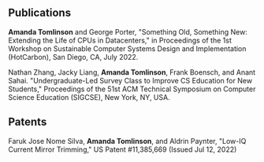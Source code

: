 ## Publications

**Amanda Tomlinson** and George Porter, "Something Old, Something New: Extending the Life of CPUs in Datacenters," in Proceedings of the 1st Workshop on Sustainable Computer Systems Design and Implementation (HotCarbon), San Diego, CA, July 2022.

Nathan Zhang, Jacky Liang, **Amanda Tomlinson**, Frank Boensch, and Anant Sahai. "Undergraduate-Led Survey Class to Improve CS Education for New Students," Proceedings of the 51st ACM Technical Symposium on Computer Science Education (SIGCSE), New York, NY, USA.

## Patents

Faruk Jose Nome Silva, **Amanda Tomlinson**, and Aldrin Paynter, "Low-IQ Current Mirror Trimming," US Patent #11,385,669 (Issued Jul 12, 2022)



<script>
function fairyDustCursor(options) {
  let possibleColors = (options && options.colors) || [
    "#D61C59",
    "#E7D84B",
    "#1B8798",
  ];
  let hasWrapperEl = options && options.element;
  let element = hasWrapperEl || document.body;

  let width = window.innerWidth;
  let height = window.innerHeight;
  const cursor = { x: width / 2, y: width / 2 };
  const lastPos = { x: width / 2, y: width / 2 };
  const particles = [];
  const canvImages = [];
  let canvas, context;

  const char = "*";

  function init() {
    canvas = document.createElement("canvas");
    context = canvas.getContext("2d");
    canvas.style.top = "0px";
    canvas.style.left = "0px";
    canvas.style.pointerEvents = "none";

    if (hasWrapperEl) {
      canvas.style.position = "absolute";
      element.appendChild(canvas);
      canvas.width = element.clientWidth;
      canvas.height = element.clientHeight;
    } else {
      canvas.style.position = "fixed";
      element.appendChild(canvas);
      canvas.width = width;
      canvas.height = height;
    }

    context.font = "21px serif";
    context.textBaseline = "middle";
    context.textAlign = "center";

    possibleColors.forEach((color) => {
      let measurements = context.measureText(char);
      let bgCanvas = document.createElement("canvas");
      let bgContext = bgCanvas.getContext("2d");

      bgCanvas.width = measurements.width;
      bgCanvas.height =
        measurements.actualBoundingBoxAscent +
        measurements.actualBoundingBoxDescent;

      bgContext.fillStyle = color;
      bgContext.textAlign = "center";
      bgContext.font = "21px serif";
      bgContext.textBaseline = "middle";
      bgContext.fillText(
        char,
        bgCanvas.width / 2,
        measurements.actualBoundingBoxAscent
      );

      canvImages.push(bgCanvas);
    });

    bindEvents();
    loop();
  }

  // Bind events that are needed
  function bindEvents() {
    element.addEventListener("mousemove", onMouseMove);
    element.addEventListener("touchmove", onTouchMove, { passive: true });
    element.addEventListener("touchstart", onTouchMove, { passive: true });
    window.addEventListener("resize", onWindowResize);
  }

  function onWindowResize(e) {
    width = window.innerWidth;
    height = window.innerHeight;

    if (hasWrapperEl) {
      canvas.width = element.clientWidth;
      canvas.height = element.clientHeight;
    } else {
      canvas.width = width;
      canvas.height = height;
    }
  }

  function onTouchMove(e) {
    if (e.touches.length > 0) {
      for (let i = 0; i < e.touches.length; i++) {
        addParticle(
          e.touches[i].clientX,
          e.touches[i].clientY,
          canvImages[Math.floor(Math.random() * canvImages.length)]
        );
      }
    }
  }

  function onMouseMove(e) {
    window.requestAnimationFrame(() => {
      if (hasWrapperEl) {
        const boundingRect = element.getBoundingClientRect();
        cursor.x = e.clientX - boundingRect.left;
        cursor.y = e.clientY - boundingRect.top;
      } else {
        cursor.x = e.clientX;
        cursor.y = e.clientY;
      }

      const distBetweenPoints = Math.hypot(
        cursor.x - lastPos.x,
        cursor.y - lastPos.y
      );

      if (distBetweenPoints > 1.5) {
        addParticle(
          cursor.x,
          cursor.y,
          canvImages[Math.floor(Math.random() * possibleColors.length)]
        );

        lastPos.x = cursor.x;
        lastPos.y = cursor.y;
      }
    });
  }

  function addParticle(x, y, color) {
    particles.push(new Particle(x, y, color));
  }

  function updateParticles() {
    context.clearRect(0, 0, width, height);

    // Update
    for (let i = 0; i < particles.length; i++) {
      particles[i].update(context);
    }

    // Remove dead particles
    for (let i = particles.length - 1; i >= 0; i--) {
      if (particles[i].lifeSpan < 0) {
        particles.splice(i, 1);
      }
    }
  }

  function loop() {
    updateParticles();
    requestAnimationFrame(loop);
  }

  function Particle(x, y, canvasItem) {
    const lifeSpan = Math.floor(Math.random() * 30 + 60);
    this.initialLifeSpan = lifeSpan; //
    this.lifeSpan = lifeSpan; //ms
    this.velocity = {
      x: (Math.random() < 0.5 ? -1 : 1) * (Math.random() / 2),
      y: Math.random() * 0.7 + 0.9,
    };
    this.position = { x: x, y: y };
    this.canv = canvasItem;

    this.update = function (context) {
      this.position.x += this.velocity.x;
      this.position.y += this.velocity.y;
      this.lifeSpan--;

      this.velocity.y += 0.02;

      const scale = Math.max(this.lifeSpan / this.initialLifeSpan, 0);

      context.drawImage(
        this.canv,
        this.position.x - (this.canv.width / 2) * scale,
        this.position.y - this.canv.height / 2,
        this.canv.width * scale,
        this.canv.height * scale
      );
    };
  }

  init();
}
  
console.log('hello');
fairyDustCursor();
</script>


<script src="https://unpkg.com/cursor-effects@latest/dist/browser.js">
new cursoreffects.ghostCursor();
</script>
